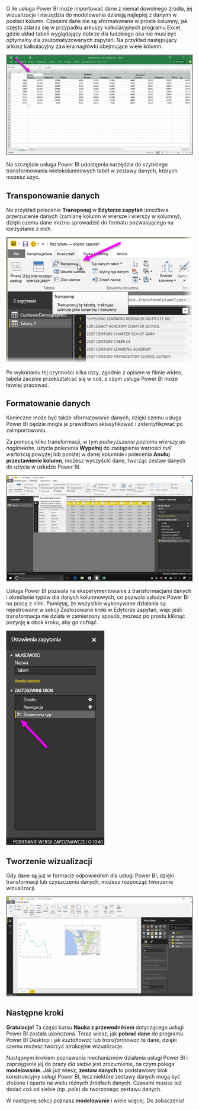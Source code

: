 O ile usługa Power BI może importować dane z niemal dowolnego źródła, jej wizualizacje i narzędzia do modelowania działają najlepiej z danymi w postaci kolumn. Czasami dane nie są sformatowane w proste kolumny, jak często zdarza się w przypadku arkuszy kalkulacyjnych programu Excel, gdzie układ tabeli wyglądający dobrze dla ludzkiego oka nie musi być optymalny dla zautomatyzowanych zapytań. Na przykład następujący arkusz kalkulacyjny zawiera nagłówki obejmujące wiele kolumn.

![](media/1-5-cleaning-irregular-data/1-5_1.png)

Na szczęście usługa Power BI udostępnia narzędzia do szybkiego transformowania wielokolumnowych tabel w zestawy danych, których możesz użyć.

## <a name="transpose-data"></a>Transponowanie danych
Na przykład polecenie **Transponuj** w **Edytorze zapytań** umożliwia przerzucenie danych (zamianę kolumn w wiersze i wierszy w kolumny), dzięki czemu dane można sprowadzić do formatu pozwalającego na korzystanie z nich.

![](media/1-5-cleaning-irregular-data/1-5_2.png)

Po wykonaniu tej czynności kilka razy, zgodnie z opisem w filmie wideo, tabela zacznie przekształcać się w coś, z czym usługa Power BI może łatwiej pracować.

## <a name="format-data"></a>Formatowanie danych
Konieczne może być także sformatowanie danych, dzięki czemu usługa Power BI będzie mogła je prawidłowo sklasyfikować i zidentyfikować po zaimportowaniu.

Za pomocą kliku transformacji, w tym *podwyższenia poziomu wierszy do nagłówków*, użycia polecenia **Wypełnij** do zastąpienia wartości *null* wartością powyżej lub poniżej w danej kolumnie i polecenia **Anuluj przestawienie kolumn**, możesz wyczyścić dane, tworząc zestaw danych do użycia w usłudze Power BI.

![](media/1-5-cleaning-irregular-data/1-5_3.png)

Usługa Power BI pozwala na eksperymentowanie z transformacjami danych i określanie typów dla danych kolumnowych, co pozwala usłudze Power BI na pracę z nimi. Pamiętaj, że wszystkie wykonywane działania są rejestrowane w sekcji Zastosowane kroki w Edytorze zapytań, więc jeśli transformacja nie działa w zamierzony sposób, możesz po prostu kliknąć pozycję **x** obok kroku, aby go cofnąć.

![](media/1-5-cleaning-irregular-data/1-5_5.png)

## <a name="create-visuals"></a>Tworzenie wizualizacji
Gdy dane są już w formacie odpowiednim dla usługi Power BI, dzięki transformacji lub czyszczeniu danych, możesz rozpocząć tworzenie wizualizacji.

![](media/1-5-cleaning-irregular-data/1-5_4.png)

## <a name="next-steps"></a>Następne kroki
**Gratulacje!** Ta część kursu **Nauka z przewodnikiem** dotyczącego usługi Power BI została ukończona. Teraz wiesz, jak **pobrać dane** do programu Power BI Desktop i jak *kształtować* lub *transformować* te dane, dzięki czemu możesz tworzyć atrakcyjne wizualizacje.

Następnym krokiem poznawania mechanizmów działania usługi Power BI i zaprzęgania jej do pracy *dla siebie* jest zrozumienie, na czym polega **modelowanie**. Jak już wiesz, **zestaw danych** to podstawowy blok konstrukcyjny usługi Power BI, lecz niektóre zestawy danych mogą być złożone i oparte na wielu różnych źródłach danych. Czasami musisz też dodać coś od siebie (np. *pole*) do tworzonego zestawu danych.

W następnej sekcji poznasz **modelowanie** i wiele więcej. Do zobaczenia!

